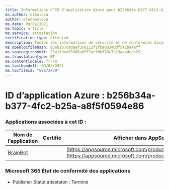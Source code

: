 ```yaml
---
title: Informations d’ID d’application Azure pour b256b34a-b377-4fc2-b25a-a8f5f0594e86
ms.author: elmalova
author: elenamalova
ms.date: 09/02/2021
ms.topic: article
ms.service: attestation
certification_type: attested
description: Toutes les informations de sécurité et de conformité disponibles pour b256b34a-b377-4fc2-b25a-a8f5f0594e86.
ms.openlocfilehash: b56b1b7cadaef368122f1fba88340df541bd4aff
ms.sourcegitcommit: 23a1fdeaf3905ab5f7acfbb378c7c23aaedcdc29
ms.translationtype: MT
ms.contentlocale: fr-FR
ms.lasthandoff: 09/03/2021
ms.locfileid: "58873439"
---
```

# <a name="azure-app-id-b256b34a-b377-4fc2-b25a-a8f5f0594e86"></a>ID d’application Azure : b256b34a-b377-4fc2-b25a-a8f5f0594e86


### <a name="apps-associated-with-this-id"></a>Applications associées à cet ID :
| **Nom de l’application** | **Certifié** | **Afficher dans AppSource** |
|--------------|---------------|-----------------------|
| [BrainBot](https://docs.microsoft.com/microsoft-365-app-certification/forward/WA104381981) |  | [https://appsource.microsoft.com/product/office/WA104381981](https://appsource.microsoft.com/product/office/WA104381981) |

### <a name="microsoft-365-app-compliance-status"></a>Microsoft 365 État de conformité des applications
- Publisher Statut attestaton : Terminé
